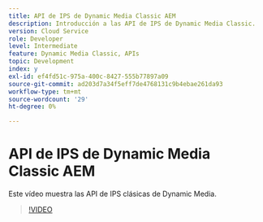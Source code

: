 ```yaml
---
title: API de IPS de Dynamic Media Classic AEM
description: Introducción a las API de IPS de Dynamic Media Classic.
version: Cloud Service
role: Developer
level: Intermediate
feature: Dynamic Media Classic, APIs
topic: Development
index: y
exl-id: ef4fd51c-975a-400c-8427-555b77897a09
source-git-commit: ad203d7a34f5eff7de4768131c9b4ebae261da93
workflow-type: tm+mt
source-wordcount: '29'
ht-degree: 0%

---
```


# API de IPS de Dynamic Media Classic AEM

Este vídeo muestra las API de IPS clásicas de Dynamic Media.

>[!VIDEO](https://video.tv.adobe.com/v/335453?quality=9&learn=on)
